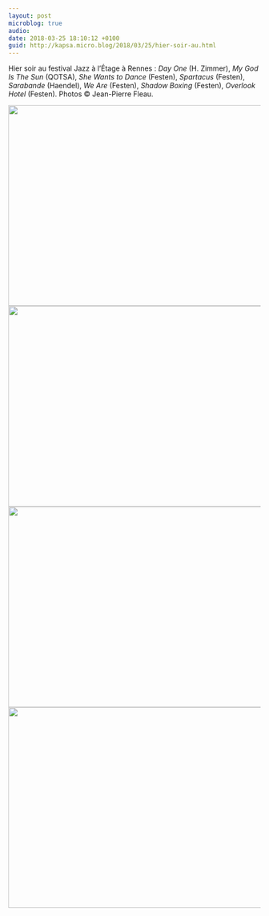 ```yaml
---
layout: post
microblog: true
audio: 
date: 2018-03-25 18:10:12 +0100
guid: http://kapsa.micro.blog/2018/03/25/hier-soir-au.html
---
```

Hier soir au festival Jazz à l’Étage à Rennes : _Day One_ (H. Zimmer), _My God Is The Sun_ (QOTSA), _She Wants to Dance_ (Festen), _Spartacus_ (Festen), _Sarabande_ (Haendel), _We Are_ (Festen), _Shadow Boxing_ (Festen), _Overlook Hotel_ (Festen). Photos © Jean-Pierre Fleau.

<img src="http://www.jeankapsa.com/uploads/2018/5a614b04f1.jpg" width="600" height="400" /><img src="http://www.jeankapsa.com/uploads/2018/baf6b69dfc.jpg" width="600" height="400" /><img src="http://www.jeankapsa.com/uploads/2018/6212de6818.jpg" width="600" height="400" /><img src="http://www.jeankapsa.com/uploads/2018/a665f7837c.jpg" width="600" height="400" />
